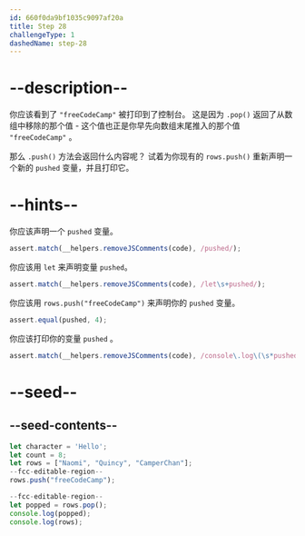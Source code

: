 ```yaml
---
id: 660f0da9bf1035c9097af20a
title: Step 28
challengeType: 1
dashedName: step-28
---
```


# --description--

你应该看到了 `"freeCodeCamp"` 被打印到了控制台。 这是因为 `.pop()` 返回了从数组中移除的那个值 - 这个值也正是你早先向数组末尾推入的那个值 `"freeCodeCamp"` 。

那么 `.push()` 方法会返回什么内容呢？ 试着为你现有的 `rows.push()` 重新声明一个新的 `pushed` 变量，并且打印它。

# --hints--

你应该声明一个 `pushed` 变量。

```js
assert.match(__helpers.removeJSComments(code), /pushed/);
```

你应该用 `let` 来声明变量 `pushed`。

```js
assert.match(__helpers.removeJSComments(code), /let\s+pushed/);
```

你应该用 `rows.push("freeCodeCamp")` 来声明你的 `pushed` 变量。

```js
assert.equal(pushed, 4);
```

你应该打印你的变量 `pushed` 。

```js
assert.match(__helpers.removeJSComments(code), /console\.log\(\s*pushed\s*\)/);
```

# --seed--

## --seed-contents--

```js
let character = 'Hello';
let count = 8;
let rows = ["Naomi", "Quincy", "CamperChan"];
--fcc-editable-region--
rows.push("freeCodeCamp");

--fcc-editable-region--
let popped = rows.pop();
console.log(popped);
console.log(rows);
```
